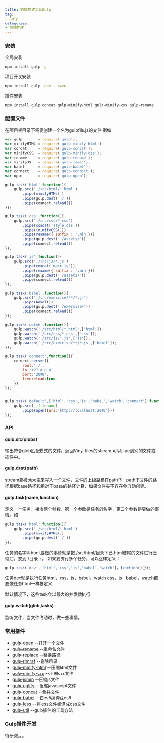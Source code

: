 ```yaml
---
title: 前端构建工具Gulp
tag:
- Gulp
categories:
- 前端构建
---
```

### 安装
全局安装

```bash
npm install gulp -g
```
<!-- more -->
项目开发安装

```bash
npm install gulp -dev --save
```

插件安装

```bash
npm install gulp-concat gulp-minify-html gulp-minify-css gulp-rename  -dev --save
```
### 配置文件

在项目根目录下需要创建一个名为gulpfile.js的文件,例如

```javascript
var gulp       = require('gulp');
var minifyHTML = require('gulp-minify-html');
var concat     = require('gulp-concat');
var minifyCSS  = require('gulp-minify-css');
var rename     = require('gulp-rename');
var minifyJS   = require('gulp-jsmin');
var babel      = require('gulp-babel');
var connect    = require('gulp-connect');
var open       = require('gulp-open');

gulp.task('html',function(){
    gulp.src('./src/html/*.html')
        .pipe(minifyHTML())
        .pipe(gulp.dest('./'))
        .pipe(connect.reload())
});

gulp.task('css',function(){
    gulp.src('./src/css/*.css')
        .pipe(concat('style.css'))
        .pipe((minifyCSS()))
        .pipe(rename({ suffix : '.min'}))
        .pipe(gulp.dest('./assets/'))
        .pipe(connect.reload())
});

gulp.task('js',function(){
    gulp.src('./src/js/*.js')
        .pipe(concat('main.js'))
        .pipe(rename({ suffix : '.min'}))
        .pipe(gulp.dest('./assets/'))
        .pipe(connect.reload())
});

gulp.task('babel',function(){
    gulp.src('./src/exercise/**/*.js')
        .pipe(babel())
        .pipe(gulp.dest('./exercise/'))
        .pipe(connect.reload())
});

gulp.task('watch',function(){
    gulp.watch('./src/html/*.html',['html']);
    gulp.watch('./src/css/*.css',['css']);
    gulp.watch('./src/js/*.js',['js']);
    gulp.watch('./src/exercise/**/*.js',['babel']);
});

gulp.task('connect',function(){
    connect.server({
        root:'./',
        ip:'127.0.0.0',
        port:'2000',
        livereload:true
    })
});


gulp.task('default',['html','css','js','babel','watch','connect'],function(){
    gulp.src(__filename)
        .pipe(open({uri:'http://localhost:2000'}))
});
```

### API

#### gulp.src(globs)
输出符合glob匹配模式的文件，返回Vinyl files的stream,可以pipe到别的文件或插件中。
#### gulp.dest(path)
stream能被pipe进来写入一个文件，文件的上级路径在path下，path下文件的路径根据base路径和相对于base的路径计算，如果文件夹不存在会自动创建。
#### gulp.task(name,function)
定义一个任务，接收两个参数。第一个参数是任务的名字，第二个参数是要做的事情。如：

```javascript
gulp.task('html',function(){
    gulp.src('./src/html/*.html')
        .pipe(minifyHTML())
        .pipe(gulp.dest('./'))
});
```
任务的名字叫html,要做的事情就是把./src/html/目录下已.html结尾的文件进行压缩后，放到./目录下。
如果要执行多个任务，可以这样定义：

```javascript
gulp.task('dev',['html','css','js','babel','watch']，function(){});
```
任务dev就是执行任务html，css，js，babel，watch
css，js，babel，watch都要像任务html一样被定义

默认情况下，这些task会以最大的并发数执行
#### gulp.watch(glob,tasks)
监听文件，当文件改动时，做一些事情。

### 常用插件

- [gulp-open](https://github.com/stevelacy/gulp-open)    --打开一个文件
- [gulp-rename](https://github.com/hparra/gulp-rename)  --重命名文件
- [gulp-replace](https://github.com/lazd/gulp-replace) --替换路径
- [gulp-rimraf](https://github.com/robrich/gulp-rimraf) --删除目录
- [gulp-minify-html](https://github.com/sanfords/gulp-minify-html) --压缩html文件
- [gulp-minify-css](https://github.com/nfroidure/gulp-minify-css) --压缩css文件
- [gulp-jsmin](https://github.com/chilijung/gulp-jsmin) --压缩js文件
- [gulp-uglify](https://github.com/terinjokes/gulp-uglify) --压缩javascript文件
- [gulp-concat](https://github.com/contra/gulp-concat)  --合并文件
- [gulp-babel](https://github.com/babel/gulp-babel) --把es6编译成es5
- [gulp-less](https://github.com/plus3network/gulp-less) --将less文件编译成css文件
- [gulp-util](https://github.com/gulpjs/gulp-util) --gulp插件的工具方法

### Gulp插件开发
待研究。。。

